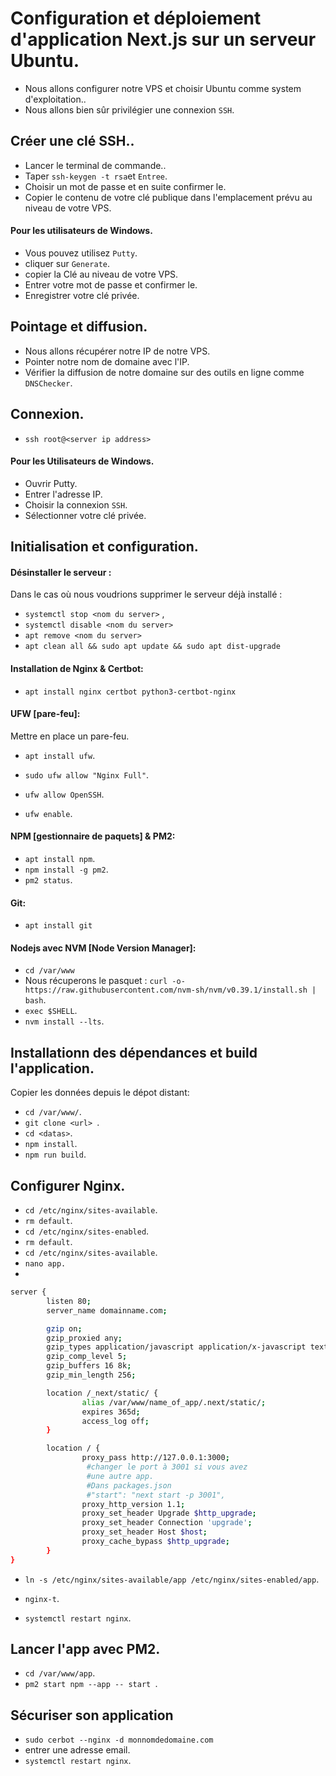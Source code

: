 

# Configuration et déploiement d'application Next.js sur un serveur Ubuntu. 
- Nous allons configurer notre VPS et choisir Ubuntu comme system d'exploitation..
- Nous allons bien sûr privilégier une connexion `SSH`.
## Créer une clé SSH..
- Lancer le terminal de commande..
- Taper `ssh-keygen -t rsa`et `Entree`.
- Choisir un mot de passe et en suite confirmer le.
- Copier le contenu de votre clé publique dans l'emplacement prévu au niveau de votre VPS.

#### Pour les utilisateurs de Windows.

- Vous pouvez utilisez `Putty`.
- cliquer sur `Generate`.
- copier la Clé au niveau de votre VPS.
- Entrer votre mot de passe et confirmer le.
- Enregistrer votre clé privée.
## Pointage et diffusion.
- Nous allons récupérer notre IP de notre VPS.
- Pointer notre nom de domaine avec l'IP.
- Vérifier la diffusion de notre domaine sur des outils en ligne comme `DNSChecker`.
## Connexion.
- `ssh root@<server ip address>` 
#### Pour les Utilisateurs de Windows.
- Ouvrir Putty.
- Entrer l'adresse IP.
- Choisir la connexion `SSH`.
- Sélectionner votre clé privée.

## Initialisation et configuration.

#### Désinstaller le serveur :
Dans le cas où nous voudrions supprimer le serveur déjà installé : 

- `systemctl stop <nom du server>` , 
- `systemctl disable <nom du server>`
- `apt remove <nom du server>`
- `apt clean all && sudo apt update && sudo apt dist-upgrade`

#### Installation de Nginx & Certbot:

- `apt install nginx certbot python3-certbot-nginx`

#### UFW [pare-feu]:

Mettre en place un pare-feu.

- `apt install ufw`.

- `sudo ufw allow "Nginx Full"`.

- `ufw allow OpenSSH`.

- `ufw enable`.

#### NPM [gestionnaire de paquets] & PM2:
- `apt install npm`.
- `npm install -g pm2`.
- `pm2 status`.

#### Git:

- `apt install git`

#### Nodejs avec NVM [Node Version Manager]:
- `cd /var/www`
- Nous récuperons le pasquet : `curl -o- https://raw.githubusercontent.com/nvm-sh/nvm/v0.39.1/install.sh | bash`.
- `exec $SHELL`.
- `nvm install --lts`.
## Installationn des dépendances et build l'application.
Copier les données depuis le dépot distant:
- `cd /var/www/`.
- `git clone <url> `.
- `cd <datas>`.
- `npm install`.
-  `npm run build`.
## Configurer Nginx.
- `cd /etc/nginx/sites-available`.
- `rm default`.
- `cd /etc/nginx/sites-enabled`.
- `rm default`.
- `cd /etc/nginx/sites-available`.
- `nano app.`
- 
```bash
server {
        listen 80;
        server_name domainname.com;

        gzip on;
        gzip_proxied any;
        gzip_types application/javascript application/x-javascript text/css text/javascript;
        gzip_comp_level 5;
        gzip_buffers 16 8k;
        gzip_min_length 256;

        location /_next/static/ {
                alias /var/www/name_of_app/.next/static/;
                expires 365d;
                access_log off;
        }

        location / {
                proxy_pass http://127.0.0.1:3000;
                 #changer le port à 3001 si vous avez 
                 #une autre app.
                 #Dans packages.json 
                 #"start": "next start -p 3001",
                proxy_http_version 1.1;
                proxy_set_header Upgrade $http_upgrade;
                proxy_set_header Connection 'upgrade';
                proxy_set_header Host $host;
                proxy_cache_bypass $http_upgrade;
        }
}
```
- `ln -s /etc/nginx/sites-available/app /etc/nginx/sites-enabled/app`.

- `nginx-t`.
- `systemctl restart nginx`.

## Lancer l'app avec PM2.

- `cd /var/www/app`.
- `pm2 start npm --app -- start `.
## Sécuriser son application
- `sudo cerbot --nginx -d monnomdedomaine.com`
- entrer une adresse email.
- `systemctl restart nginx`.













